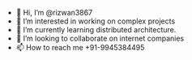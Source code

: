 - 👋 Hi, I’m @rizwan3867
- 👀 I’m interested in working on complex projects
- 🌱 I’m currently learning distributed architecture.
- 💞️ I’m looking to collaborate on internet companies
- 📫 How to reach me +91-9945384495

<!---
rizwan3867/rizwan3867 is a ✨ special ✨ repository because its `README.md` (this file) appears on your GitHub profile.
You can click the Preview link to take a look at your changes.
--->
